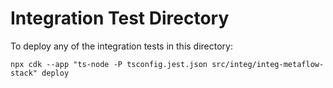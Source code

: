# Integration Test Directory

To deploy any of the integration tests in this directory:

`npx cdk --app "ts-node -P tsconfig.jest.json src/integ/integ-metaflow-stack" deploy`
